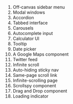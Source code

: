 1. Off-canvas sidebar menu
2. Modal windows
3. Accordion
4. Tabbed interface
5. Carousels
6. Autocomplete input
7. Calculator UI
8. Tooltip
9. Date picker
10. A Google Maps component
11. Twitter feed
12. Infinite scroll
13. Auto-hiding sticky nav
14. Same-page scroll link
15. Infinite-scrolling page
16. Scrollspy component
17. Drag and Drop component
18. Loading indicator